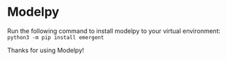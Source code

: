 # Modelpy

Run the following command to install modelpy to your virtual environment:
`python3 -m pip install emergent`

Thanks for using Modelpy!

